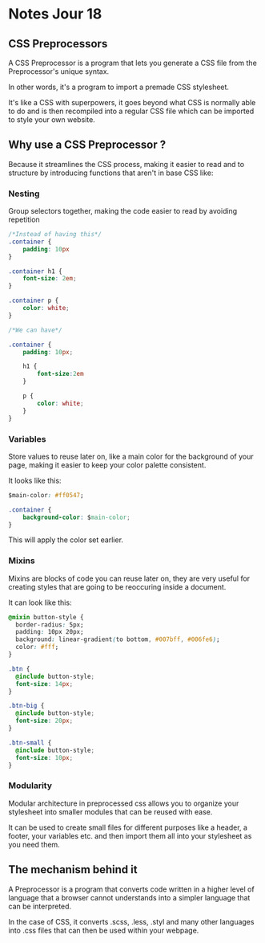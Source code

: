 # Notes Jour 18

## CSS Preprocessors

A CSS Preprocessor is a program that lets you generate a CSS file from the Preprocessor's unique syntax.

In other words, it's a program to import a premade CSS stylesheet.

It's like a CSS with superpowers, it goes beyond what CSS is normally able to do and is then recompiled into a regular CSS file which can be imported to style your own website.

## Why use a CSS Preprocessor ?

Because it streamlines the CSS process, making it easier to read and to structure by introducing functions that aren't in base CSS like:

### Nesting

Group selectors together, making the code easier to read by avoiding repetition

```css
/*Instead of having this*/
.container {
    padding: 10px
}

.container h1 {
    font-size: 2em;
}

.container p { 
    color: white;
}
```

```css
/*We can have*/

.container {
    padding: 10px;

    h1 {
        font-size:2em
    }

    p {
        color: white;
    }
}
```

### Variables

Store values to reuse later on, like a main color for the background of your page, making it easier to keep your color palette consistent.

It looks like this:

```css
$main-color: #ff0547;

.container {
    background-color: $main-color;
}
```

This will apply the color set earlier.

### Mixins

Mixins are blocks of code you can reuse later on, they are very useful for creating styles that are going to be reoccuring inside a document.

It can look like this:

```css
@mixin button-style {
  border-radius: 5px;
  padding: 10px 20px;
  background: linear-gradient(to bottom, #007bff, #006fe6);
  color: #fff;
}

.btn {
  @include button-style;
  font-size: 14px;
}

.btn-big {
  @include button-style;
  font-size: 20px;
}

.btn-small {
  @include button-style;
  font-size: 10px;
}
```

### Modularity

Modular architecture in preprocessed css allows you to organize your stylesheet into smaller modules that can be reused with ease.

It can be used to create small files for different purposes like a header, a footer, your variables etc. and then import them all into your stylesheet as you need them.

## The mechanism behind it

A Preprocessor is a program that converts code written in a higher level of language that a browser cannot understands into a simpler language that can be interpreted.

In the case of CSS, it converts .scss, .less, .styl and many other languages into .css files that can then be used within your webpage.
